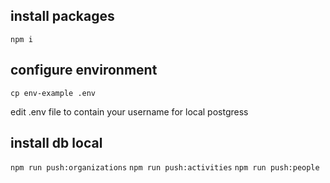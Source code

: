 ## install packages

`npm i`

## configure environment

`cp env-example .env`

edit .env file to contain your username for local postgress

## install db local

`npm run push:organizations`
`npm run push:activities`
`npm run push:people`

